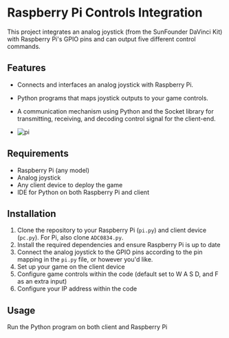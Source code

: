 # Raspberry Pi Controls Integration

This project integrates an analog joystick (from the SunFounder DaVinci Kit) with Raspberry Pi's GPIO pins and can output five different control commands.

## Features

- Connects and interfaces an analog joystick with Raspberry Pi.
- Python programs that maps joystick outputs to your game controls.
- A communication mechanism using Python and the Socket library for transmitting, receiving, and decoding control signal for the client-end.

- ![pi](https://github.com/hannahsgithub/arcade-control/assets/122186988/129a143d-2c42-434f-a329-996a548293ac)

## Requirements

- Raspberry Pi (any model)
- Analog joystick 
- Any client device to deploy the game
- IDE for Python on both Raspberry Pi and client

## Installation

1. Clone the repository to your Raspberry Pi (`pi.py`) and client device (`pc.py`). For Pi, also clone `ADC0834.py`.
2. Install the required dependencies and ensure Raspberry Pi is up to date
3. Connect the analog joystick to the GPIO pins according to the pin mapping in the `pi.py` file, or however you'd like.
4. Set up your game on the client device
5. Configure game controls within the code (default set to W A S D, and F as an extra input)
6. Configure your IP address within the code

## Usage

Run the Python program on both client and Raspberry Pi
